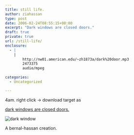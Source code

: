 ```yaml
---
title: still life.
author: ziahassan
type: post
date: 2006-02-24T08:55:15+00:00
excerpt: "Dark windows are closed doors."
draft: true
private: true
url: /still-life/
enclosure:
  - |
    |
        http://nw01.american.edu/~zh1873a/dark%20door.mp3
        2473375
        audio/mpeg
        
categories:
  - Uncategorized

---
```

4am. right click -> download target as

[dark windows are closed doors.][1] 

<img decoding="async" src="https://i0.wp.com/img.photobucket.com/albums/v48/revolut/colorphoto003sm.jpg" alt="dark window" data-recalc-dims="1" /> 

A bernal-hassan creation.

 [1]: http://nw01.american.edu/~zh1873a/dark%20door.mp3 "dark windows are closed doors"
